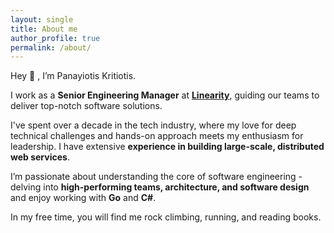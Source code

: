 ```yaml
---
layout: single
title: About me
author_profile: true
permalink: /about/
---
```

Hey 👋 , I’m Panayiotis Kritiotis.

I work as a **Senior Engineering Manager** at **[Linearity](https://linearity.io)**, guiding our teams to deliver top-notch software solutions.

I've spent over a decade in the tech industry, where my love for deep technical challenges and hands-on approach meets my enthusiasm for leadership. I have extensive **experience in building large-scale, distributed web services**.

I’m passionate about understanding the core of software engineering - delving into **high-performing teams, architecture, and software design** and enjoy working with **Go** and **C#**.

In my free time, you will find me rock climbing, running, and reading books.